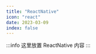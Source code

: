 ```yaml
---
title: "ReactNative"
icon: "react"
date: 2023-03-09
index: false
---
```

:::info
这里放置 ReactNative 内容
:::


<AutoCatalog />
